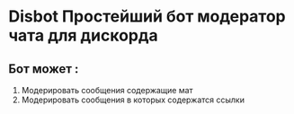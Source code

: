 # Disbot Простейший бот модератор чата для дискорда #

## Бот может :

1. Модерировать сообщения содержащие мат
2. Модерировать сообщения в которых содержатся ссылки 

